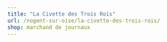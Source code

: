 ```yaml
---
title: "La Civette des Trois Rois"
url: /nogent-sur-oise/la-civette-des-trois-rois/
shop: marchand de journaux
---
```

